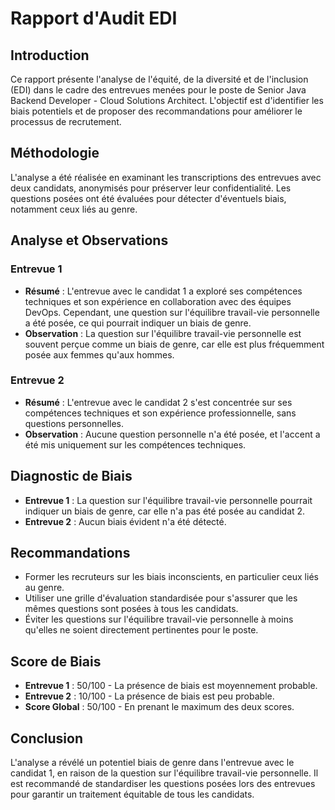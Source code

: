 # Rapport d'Audit EDI

## Introduction
Ce rapport présente l'analyse de l'équité, de la diversité et de l'inclusion (EDI) dans le cadre des entrevues menées pour le poste de Senior Java Backend Developer - Cloud Solutions Architect. L'objectif est d'identifier les biais potentiels et de proposer des recommandations pour améliorer le processus de recrutement.

## Méthodologie
L'analyse a été réalisée en examinant les transcriptions des entrevues avec deux candidats, anonymisés pour préserver leur confidentialité. Les questions posées ont été évaluées pour détecter d'éventuels biais, notamment ceux liés au genre.

## Analyse et Observations

### Entrevue 1
- **Résumé** : L'entrevue avec le candidat 1 a exploré ses compétences techniques et son expérience en collaboration avec des équipes DevOps. Cependant, une question sur l'équilibre travail-vie personnelle a été posée, ce qui pourrait indiquer un biais de genre.
- **Observation** : La question sur l'équilibre travail-vie personnelle est souvent perçue comme un biais de genre, car elle est plus fréquemment posée aux femmes qu'aux hommes.

### Entrevue 2
- **Résumé** : L'entrevue avec le candidat 2 s'est concentrée sur ses compétences techniques et son expérience professionnelle, sans questions personnelles.
- **Observation** : Aucune question personnelle n'a été posée, et l'accent a été mis uniquement sur les compétences techniques.

## Diagnostic de Biais
- **Entrevue 1** : La question sur l'équilibre travail-vie personnelle pourrait indiquer un biais de genre, car elle n'a pas été posée au candidat 2.
- **Entrevue 2** : Aucun biais évident n'a été détecté.

## Recommandations
- Former les recruteurs sur les biais inconscients, en particulier ceux liés au genre.
- Utiliser une grille d'évaluation standardisée pour s'assurer que les mêmes questions sont posées à tous les candidats.
- Éviter les questions sur l'équilibre travail-vie personnelle à moins qu'elles ne soient directement pertinentes pour le poste.

## Score de Biais
- **Entrevue 1** : 50/100 - La présence de biais est moyennement probable.
- **Entrevue 2** : 10/100 - La présence de biais est peu probable.
- **Score Global** : 50/100 - En prenant le maximum des deux scores.

## Conclusion
L'analyse a révélé un potentiel biais de genre dans l'entrevue avec le candidat 1, en raison de la question sur l'équilibre travail-vie personnelle. Il est recommandé de standardiser les questions posées lors des entrevues pour garantir un traitement équitable de tous les candidats.